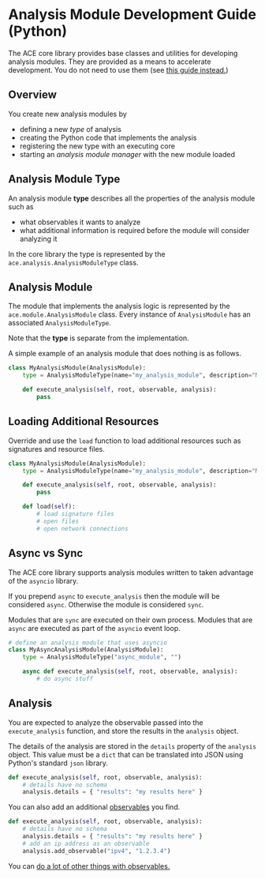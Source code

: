 # Analysis Module Development Guide (Python)

The ACE core library provides base classes and utilities for developing analysis modules. They are provided as a means to accelerate development. You do not need to use them (see [this guide instead.]())

## Overview

You create new analysis modules by

- defining a new *type* of analysis
- creating the Python code that implements the analysis
- registering the new type with an executing core
- starting an *analysis module manager* with the new module loaded

## Analysis Module Type

An analysis module **type** describes all the properties of the analysis module such as

- what observables it wants to analyze
- what additional information is required before the module will consider analyzing it

In the core library the type is represented by the `ace.analysis.AnalysisModuleType` class.

## Analysis Module

The module that implements the analysis logic is represented by the `ace.module.AnalysisModule` class. Every instance of `AnalysisModule` has an associated `AnalysisModuleType`.

Note that the **type** is separate from the implementation.

A simple example of an analysis module that does nothing is as follows.

```python
class MyAnalysisModule(AnalysisModule):
    type = AnalysisModuleType(name="my_analysis_module", description="My Analysis Module")

    def execute_analysis(self, root, observable, analysis):
        pass
```

## Loading Additional Resources

Override and use the `load` function to load additional resources such as signatures and resource files.

```python
class MyAnalysisModule(AnalysisModule):
    type = AnalysisModuleType(name="my_analysis_module", description="My Analysis Module")

    def execute_analysis(self, root, observable, analysis):
        pass

    def load(self):
        # load signature files
        # open files
        # open network connections
```

## Async vs Sync

The ACE core library supports analysis modules written to taken advantage of the `asyncio` library.

If you prepend `async` to `execute_analysis` then the module will be considered `async`. Otherwise the module is considered `sync`.

Modules that are `sync` are executed on their own process. Modules that are `async` are executed as part of the `asyncio` event loop.

```python
# define an analysis module that uses asyncio
class MyAsyncAnalysisModule(AnalysisModule):
    type = AnalysisModuleType("async_module", "")

    async def execute_analysis(self, root, observable, analysis):
        # do async stuff

```

## Analysis

You are expected to analyze the observable passed into the `execute_analysis` function, and store the results in the `analysis` object.

The details of the analysis are stored in the `details` property of the `analysis` object. This value must be a `dict` that can be translated into JSON using Python's standard `json` library.

```python
def execute_analysis(self, root, observable, analysis):
    # details have no schema
    analysis.details = { "results": "my results here" }
```

You can also add an additional [observables]() you find.

```python
def execute_analysis(self, root, observable, analysis):
    # details have no schema
    analysis.details = { "results": "my results here" }
    # add an ip address as an observable
    analysis.add_observable("ipv4", "1.2.3.4")
```

You can [do a lot of other things with observables.]()